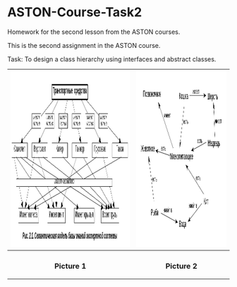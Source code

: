 # ASTON-Course-Task2
Homework for the second lesson from the ASTON courses.

This is the second assignment in the ASTON course.

Task: To design a class hierarchy using interfaces and abstract classes.
<div id="pictures">
    <table>
        <thead>
            <tr>
                <th>
                    <img src="ASTON-Course-Task2/src/main/resources/pictures/photo1.jpg" width="700" height="400"/>
                </th>
                <th>
                    <img src="ASTON-Course-Task2/src/main/resources/pictures/photo2.jpg" width=500" height="400"/>
                </th>
            </tr>
          </thead>
          <tbody>
              <tr>
                  <td align="center">
                      <h3>Picture 1</h3>
                  </td>
                  <td align="center">
                      <h3>Picture 2</h3>
                  </td>
              </tr>
        </tbody>
    </table>
</div>
